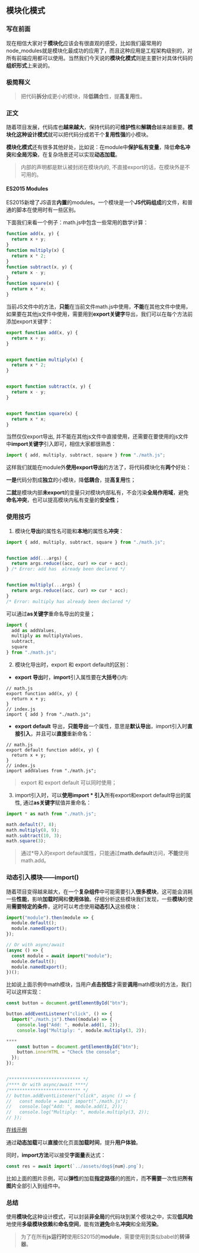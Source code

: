 ## 模块化模式

### 写在前面

现在相信大家对于**模块化**应该会有很直观的感受，比如我们最常用的node_modules就是模块化最成功的应用了，而且这种应用是工程架构级别的，对所有前端应用都可以使用。当然我们今天说的**模块化模式**则是主要针对具体代码的**组织形式**上来说的。

### 极简释义

> 把代码**拆分**成更小的模块，降**低耦合**性，提**高复用**性。

### 正文

随着项目发展，代码库也**越来越大**，保持代码的可**维护性**和**解耦合**越来越重要。**模块化这种设计模式**就可以把代码分成若干个**复用性强**的小模块。

**模块化模式**还有很多其他好处，比如说：在module中**保护私有变量**，降低**命名冲突**和**全局污染**，在复杂场景还可以实现**动态加载**。
> 内部的声明都是默认被封闭在模块内的, 不直接export的话，在模块外是不可用的。

#### ES2015 Modules

ES2015新增了JS语言**内置**的modules。一个模块是一个**JS代码组成**的文件，和普通的脚本在使用时有一些区别。

下面我们来看一个例子：math.js中包含一些常用的数学计算：

```js
function add(x, y) {
  return x + y;
}
function multiply(x) {
  return x * 2;
}
function subtract(x, y) {
  return x - y;
}
function square(x) {
  return x * x;
}
```
当前JS文件中的方法，**只能**在当前文件math.js中使用，**不能**在其他文件中使用，如果要在其他js文件中使用，需要用到**export关键字**导出，我们可以在每个方法前添加export关键字：

```js
export function add(x, y) {
  return x + y;
}


export function multiply(x) {
  return x * 2;
}


export function subtract(x, y) {
  return x - y;
}


export function square(x) {
  return x * x;
}
```

当然仅仅export导出, 并不能在其他js文件中直接使用，还需要在要使用的js文件中**import关键字**引入即可，相信大家都很熟悉：

```js
import { add, multiply, subtract, square } from "./math.js";
```

这样我们就能在module外**使用export导出**的方法了，将代码模块化有**两个**好处：

**一是**代码分割成**独立**的小模块，降**低耦合**，提**高复用**性；

**二就**是模块内部**未export**的变量只对模块内部私有，不会污染**全局作用域**，避免**命名冲突**，也可以提高模块内私有变量的**安全性**；


### 使用技巧

1. 模块化**导出**的属性名可能和**本地**的属性名**冲突**：

```js
import { add, multiply, subtract, square } from "./math.js";


function add(...args) {
  return args.reduce((acc, cur) => cur + acc);
} /* Error: add has  already been declared */


function multiply(...args) {
  return args.reduce((acc, cur) => cur * acc);
}
/* Error: multiply has already been declared */
```
可以通过**as关键字**重命名导出的变量；

```js
import {
  add as addValues,
  multiply as multiplyValues,
  subtract,
  square
} from "./math.js";
```
2. 模块化导出时，export 和 export default的区别：
- **export 导出**时，**import**引入属性要在**大括号**{}内:

```
// math.js
export function add(x, y) {
  return x + y;
}
// index.js
import { add } from "./math.js";
```
- **export default** 导出，**只能导出**一个属性，意思是**默认导出**，import引入时**直接引入**，并且可以**直接**重新命名：

```
// math.js
export default function add(x, y) {
  return x + y;
}
// index.js
import addValues from "./math.js";
```

> export 和 export default 可以同时使用；

3. import引入时，可以**使用import * 引入**所有export和export default导出的属性, 通过**as关键字**赋值并重命名：

```js
import * as math from "./math.js";

math.default(7, 8);
math.multiply(8, 9);
math.subtract(10, 3);
math.square(3);

```
> 通过*导入的export default属性，只能通过**math.default**访问，**不能**使用math.add。


### 动态引入模块——import()

随着项目变得越来越大，在一个**复杂组件**中可能需要引入**很多模块**，这可能会消耗一些**性能**，影响**加载时间**和**使用体验**。仔细分析这些模块我们发现，一些**模块**的使用**需要特定的条件**，这时可以考虑使用**动态引入**这些模块：

```js
import("module").then(module => {
  module.default();
  module.namedExport();
});

// Or with async/await
(async () => {
  const module = await import("module");
  module.default();
  module.namedExport();
})();
```

比如说上面示例中math模块，当用户**点击按钮**才需要**调用**math模块的方法，我们可以这样实现：

```js
const button = document.getElementById("btn");

button.addEventListener("click", () => {
  import("./math.js").then((module) => {
    console.log("Add: ", module.add(1, 2));
    console.log("Multiply: ", module.multiply(3, 2));

****
    const button = document.getElementById("btn");
    button.innerHTML = "Check the console";
  });
});


/*************************** */
/**** Or with async/await ****/
/*************************** */
// button.addEventListener("click", async () => {
//   const module = await import("./math.js");
//   console.log("Add: ", module.add(1, 2));
//   console.log("Multiply: ", module.multiply(3, 2));
// });
```

[在线示例](https://codesandbox.io/embed/green-sound-j60fl)

通过**动态加载**可以**直接**优化页面**加载时间**，提升**用户体验**。

同时，**import方法**可以接受**字面量**表达式：
```js
const res = await import(`../assets/dog${num}.png`);
```
比如上面的图片示例，可以**弹性**的加载**指定路径**的的图片，而**不需要**一次性把**所有图片**全部引入到组件中。

### 总结

使用**模块化**这种设计模式，可以封装**非全局**的代码块到某个模块之中，实现**低风险**地使用**多级模块依赖**和**命名空间**，能有效**避免**命名**冲突**和全局**污染**。
> 为了在所有**js运行时**使用ES2015的**module**，需要使用到类似babel的**转译器**。

